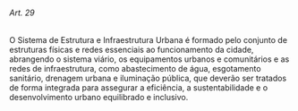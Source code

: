 
###### Art. 29
O Sistema de Estrutura e Infraestrutura Urbana é formado pelo conjunto de estruturas físicas e redes essenciais ao funcionamento da cidade, abrangendo o sistema viário, os equipamentos urbanos e comunitários e as redes de infraestrutura, como abastecimento de água, esgotamento sanitário, drenagem urbana e iluminação pública, que deverão ser tratados de forma integrada para assegurar a eficiência, a sustentabilidade e o desenvolvimento urbano equilibrado e inclusivo.
